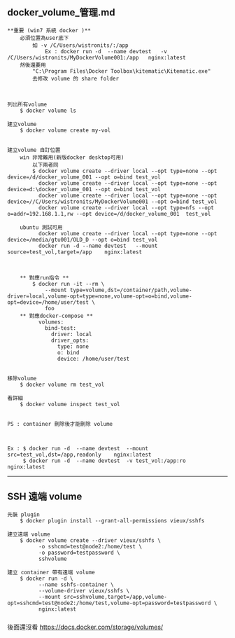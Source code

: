 docker_volume_管理.md
---
	**重要 (win7 系統 docker )**
		必須位置為user底下 
			如 -v /C/Users/wistronits/:/app
				Ex : docker run -d  --name devtest   -v /C/Users/wistronits/MyDockerVolume001:/app   nginx:latest
		然後還要用 
			"C:\Program Files\Docker Toolbox\kitematic\Kitematic.exe"
			去修改 volume 的 share folder



	列出所有volume
		$ docker volume ls

	建立volume
		$ docker volume create my-vol


	建立volume 自訂位置
		win 非常難用(新版docker desktop可用)
			以下兩者同
			$ docker volume create --driver local --opt type=none --opt device=/d/docker_volume_001 --opt o=bind test_vol
			  docker volume create --driver local --opt type=none --opt device=d:\docker_volume_001 --opt o=bind test_vol
			  docker volume create --driver local --opt type=none --opt device=//C/Users/wistronits/MyDockerVolume001 --opt o=bind test_vol
			  docker volume create --driver local --opt type=nfs --opt o=addr=192.168.1.1,rw --opt device=/d/docker_volume_001  test_vol

		ubuntu 測試可用
			  docker volume create --driver local --opt type=none --opt device=/media/gtu001/OLD_D --opt o=bind test_vol
			  docker run -d --name devtest   --mount source=test_vol,target=/app    nginx:latest
		  


		** 對應run指令 **
			$ docker run -it --rm \
			    --mount type=volume,dst=/container/path,volume-driver=local,volume-opt=type=none,volume-opt=o=bind,volume-opt=device=/home/user/test \
			    foo
		** 對應docker-compose **
			  volumes:
			    bind-test:
			      driver: local
			      driver_opts:
			        type: none
			        o: bind
			        device: /home/user/test


	移除volume
		$ docker volume rm test_vol

	看詳細
		$ docker volume inspect test_vol


	PS : container 刪除後才能刪除 volume



	Ex : $ docker run -d  --name devtest  --mount src=test_vol,dst=/app,readonly    nginx:latest
		 $ docker run -d  --name devtest  -v test_vol:/app:ro  nginx:latest



-----------
SSH 遠端 volume
---
	先裝 plugin
		$ docker plugin install --grant-all-permissions vieux/sshfs

	建立遠端 volume
		$ docker volume create --driver vieux/sshfs \
			  -o sshcmd=test@node2:/home/test \
			  -o password=testpassword \
			  sshvolume

	建立 container 帶有遠端 volume
		$ docker run -d \
			  --name sshfs-container \
			  --volume-driver vieux/sshfs \
			  --mount src=sshvolume,target=/app,volume-opt=sshcmd=test@node2:/home/test,volume-opt=password=testpassword \
			  nginx:latest



###
後面還沒看
	https://docs.docker.com/storage/volumes/